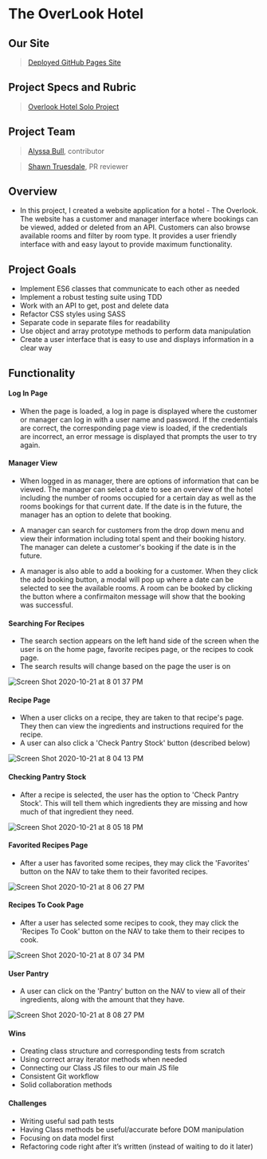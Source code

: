 # The OverLook Hotel

## Our Site

>[Deployed GitHub Pages Site](https://alyssabull.github.io/overlook-hotel/)

## Project Specs and Rubric

>[Overlook Hotel Solo Project](https://frontend.turing.io/projects/overlook.html)

## Project Team 

>[Alyssa Bull](https://github.com/alyssabull), contributor

>[Shawn Truesdale](https://github.com/shawntru), PR reviewer

## Overview

* In this project, I created a website application for a hotel - The Overlook. The website has a customer and manager interface where bookings can be viewed, added or deleted from an API. Customers can also browse available rooms and filter by room type. It provides a user friendly interface with and easy layout to provide maximum functionality.

## Project Goals

* Implement ES6 classes that communicate to each other as needed
* Implement a robust testing suite using TDD
* Work with an API to get, post and delete data
* Refactor CSS styles using SASS
* Separate code in separate files for readability
* Use object and array prototype methods to perform data manipulation
* Create a user interface that is easy to use and displays information in a clear way

## Functionality

#### Log In Page

* When the page is loaded, a log in page is displayed where the customer or manager can log in with a user name and password. If the credentials are correct, the corresponding page view is loaded, if the credentials are incorrect, an error message is displayed that prompts the user to try again.



#### Manager View

* When logged in as manager, there are options of information that can be viewed. The manager can select a date to see an overview of the hotel including the number of rooms occupied for a certain day as well as the rooms bookings for that current date. If the date is in the future, the manager has an option to delete that booking.



* A manager can search for customers from the drop down menu and view their information including total spent and their booking history. The manager can delete a customer's booking if the date is in the future.



* A manager is also able to add a booking for a customer. When they click the add booking button, a modal will pop up where a date can be selected to see the available rooms. A room can be booked by clicking the button where a confirmaiton message will show that the booking was successful.



#### Searching For Recipes

* The search section appears on the left hand side of the screen when the user is on the home page, favorite recipes page, or the recipes to cook page.
* The search results will change based on the page the user is on

![Screen Shot 2020-10-21 at 8 01 37 PM](https://user-images.githubusercontent.com/67242223/96809626-7dd66b80-13d8-11eb-9dfe-b9b143f2867c.png)

#### Recipe Page

* When a user clicks on a recipe, they are taken to that recipe's page.  They then can view the ingredients and instructions required for the recipe.
* A user can also click a 'Check Pantry Stock' button (described below)

![Screen Shot 2020-10-21 at 8 04 13 PM](https://user-images.githubusercontent.com/67242223/96809767-9ba3d080-13d8-11eb-956e-263eaa524f81.png)

#### Checking Pantry Stock

* After a recipe is selected, the user has the option to 'Check Pantry Stock'.  This will tell them which ingredients they are missing and how much of that ingredient they need.

![Screen Shot 2020-10-21 at 8 05 18 PM](https://user-images.githubusercontent.com/67242223/96810272-c42bca80-13d8-11eb-8ef9-cf57931e788a.png)

#### Favorited Recipes Page

* After a user has favorited some recipes, they may click the 'Favorites' button on the NAV to take them to their favorited recipes.

![Screen Shot 2020-10-21 at 8 06 27 PM](https://user-images.githubusercontent.com/67242223/96810819-ed4c5b00-13d8-11eb-97b1-6fc268360238.png)

#### Recipes To Cook Page

* After a user has selected some recipes to cook, they may click the 'Recipes To Cook' button on the NAV to take them to their recipes to cook.

![Screen Shot 2020-10-21 at 8 07 34 PM](https://user-images.githubusercontent.com/67242223/96811265-140a9180-13d9-11eb-9d08-26d64e7cc60f.png)

#### User Pantry

* A user can click on the 'Pantry' button on the NAV to view all of their ingredients, along with the amount that they have.

![Screen Shot 2020-10-21 at 8 08 27 PM](https://user-images.githubusercontent.com/67242223/96811888-43b99980-13d9-11eb-9859-d4b984a02eca.png)

#### Wins 
* Creating class structure and corresponding tests from scratch
* Using correct array iterator methods when needed
* Connecting our Class JS files to our main JS file
* Consistent Git workflow
* Solid collaboration methods

#### Challenges
* Writing useful sad path tests
* Having Class methods be useful/accurate before DOM manipulation
* Focusing on data model first
* Refactoring code right after it’s written (instead of waiting to do it later)

